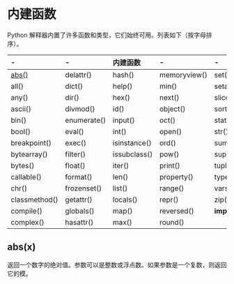 # 内建函数 
Python 解释器内置了许多函数和类型，它们始终可用。列表如下（按字母排序）。

| -|   -  |  内建函数 |-|-|
| :-------- | :-------| :------ | :------ | :------ |
|[abs()](#absx)	|delattr()|	hash()	|memoryview()| set() |  
|all()	|dict()|	help()	|min()|	setattr()
|any()	|dir()|	hex()|	next()	|slice()|
|ascii()|	divmod()|	id()|	object()|	sorted()
|bin()	|enumerate()|	input()	|oct()	|staticmethod()
|bool()	|eval()	|int()|	open()	|str()
|breakpoint()|	exec()|	isinstance()	|ord()|	sum()
|bytearray()|	filter()|	issubclass()|	pow()|	super()|
|bytes()|	float()|	iter()	|print()|	tuple()|
|callable()|	format()|	len()	|property()|	type()
|chr()|	frozenset()	|list()|	range()|	vars()|
|classmethod()	|getattr()|	locals()|	repr()	|zip()|
|compile()|	globals()|	map()	|reversed()|	__import__()|
|complex()|	hasattr()|	max()	|round()|

## abs(x)

返回一个数字的绝对值。参数可以是整数或浮点数。如果参数是一个复数，则返回它的模。